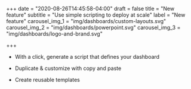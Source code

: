 +++
date = "2020-08-26T14:45:58-04:00"
draft = false
title = "New feature"
subtitle = "Use simple scripting to deploy at scale"
label = "New feature"
carousel_img_1 = "img/dashboards/custom-layouts.svg"
carousel_img_2 = "img/dashboards/powerpoint.svg"
carousel_img_3 = "img/dashboards/logo-and-brand.svg"

+++

* With a click, generate a script that defines your dashboard

* Duplicate & customize with copy and paste

* Create reusable templates


